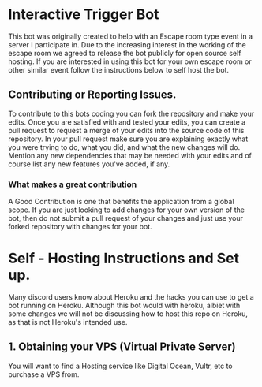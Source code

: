 # Interactive Trigger Bot

This bot was originally created to help with an Escape room type event in a server I participate in. Due to the increasing interest in the working
of the escape room we agreed to release the bot publicly for open source self hosting. If you are interested in using this bot for your own escape
room or other similar event follow the instructions below to self host the bot. 

## Contributing or Reporting Issues.

To contribute to this bots coding you can fork the repository and make your edits. Once you are satisfied with and tested your edits, you can create a
pull request to request a merge of your edits into the source code of this repository. In your pull request make sure you are explaining exactly what you 
were trying to do, what you did, and what the new changes will do. Mention any new dependencies that may be needed with your edits and of course list any 
new features you've added, if any.

### What makes a great contribution

A Good Contribution is one that benefits the application from a global scope. If you are just looking to add changes for your own version of the bot, then do not
submit a pull request of your changes and just use your forked repository with changes for your bot. 

# Self - Hosting Instructions and Set up. 

Many discord users know about Heroku and the hacks you can use to get a bot running on Heroku. Although this bot would with heroku, albiet with some changes 
we will not be discussing how to host this repo on Heroku, as that is not Heroku's intended use.

## 1. Obtaining your VPS (Virtual Private Server)

You will want to find a Hosting service like Digital Ocean, Vultr, etc to purchase a VPS from. 
